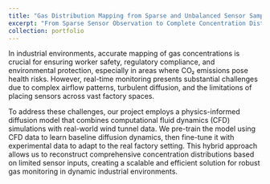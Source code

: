 ```yaml
---
title: "Gas Distribution Mapping from Sparse and Unbalanced Sensor Sampling"
excerpt: "From Sparse Sensor Observation to Complete Concentration Distribution<br/><img src='https://raw.githubusercontent.com/CHTiansweet/CHTian/master/images/PINN.png'>"
collection: portfolio
---
```


In industrial environments, accurate mapping of gas concentrations is crucial for ensuring worker safety, regulatory compliance, and environmental protection, especially in areas where CO₂ emissions pose health risks. However, real-time monitoring presents substantial challenges
due to complex airflow patterns, turbulent diffusion, and the limitations of placing sensors across vast factory spaces.

To address these challenges, our project employs a physics-informed diffusion model that combines computational fluid dynamics (CFD) 
simulations with real-world wind tunnel data. We pre-train the model using CFD data to learn baseline diffusion dynamics, then fine-tune it with experimental data to adapt to the real factory setting. 
This hybrid approach allows us to reconstruct comprehensive concentration distributions based on limited sensor inputs, creating a scalable and efficient solution for robust gas monitoring in dynamic industrial environments.
